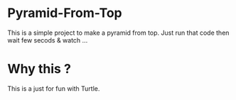 # Pyramid-From-Top
This is a simple project to make a pyramid from top. Just run that code  then wait few secods & watch ...
# Why this ?
This is a just for fun with Turtle.
